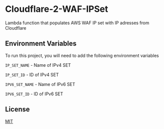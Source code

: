 # Cloudflare-2-WAF-IPSet
Lambda function that populates AWS WAF IP set with IP adresses from Cloudflare


## Environment Variables

To run this project, you will need to add the following environment variables

`IP_SET_NAME` - Name of IPv4 SET

`IP_SET_ID` - ID of IPv4 SET

`IPV6_SET_NAME` - Name of IPv6 SET

`IPV6_SET_ID` - ID of IPv6 SET 


## License

[MIT](https://choosealicense.com/licenses/mit/)

